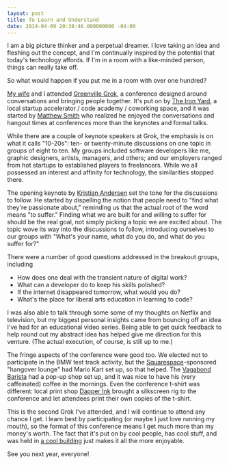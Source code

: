 ```yaml
---
layout: post
title: To Learn and Understand
date: 2014-04-09 20:38:46.000000000 -04:00
---
```

I am a big picture thinker and a perpetual dreamer. I love taking an idea and fleshing out the concept, and I'm continually inspired by the potential that today's technology affords. If I'm in a room with a like-minded person, things can really take off.

So what would happen if you put me in a room with over one hundred?

<a href="http://nerdflavor.com/brittany">My wife</a> and I attended <a href="http://grok.cc">Greenville Grok</a>, a conference designed around conversations and bringing people together. It's put on by <a href="http://theironyard.com">The Iron Yard</a>, a local startup accelerator / code academy / coworking space, and it was started by <a href="http://matthewsmith.cc">Matthew Smith</a> who realized he enjoyed the conversations and hangout times at conferences more than the keynotes and formal talks.

While there are a couple of keynote speakers at Grok, the emphasis is on what it calls "10-20s": ten- or twenty-minute discussions on one topic in groups of eight to ten. My groups included software developers like me, graphic designers, artists, managers, and others; and our employers ranged from hot startups to established players to freelancers. While we all possessed an interest and affinity for technology, the similarities stopped there.

The opening keynote by <a href="http://www.kristian.vc/">Kristian Andersen</a> set the tone for the discussions to follow. He started by dispelling the notion that people need to "find what they're passionate about," reminding us that the actual root of the word means "to suffer." Finding what we are built for and willing to suffer for should be the real goal, not simply picking a topic we are excited about. The topic wove its way into the discussions to follow, introducing ourselves to our groups with "What's your name, what do you do, and what do you suffer for?"

There were a number of good questions addressed in the breakout groups, including
<ul>
	<li>How does one deal with the transient nature of digital work?</li>
	<li>What can a developer do to keep his skills polished?</li>
	<li>If the internet disappeared tomorrow, what would you do?</li>
	<li>What's the place for liberal arts education in learning to code?</li>
</ul>
I was also able to talk through some some of my thoughts on Netflix and television, but my biggest personal insights came from bouncing off an idea I've had for an educational video series. Being able to get quick feedback to help round out my abstract idea has helped give me direction for this venture. (The actual execution, of course, is still up to me.)

The fringe aspects of the conference were good too. We elected not to participate in the BMW test track activity, but the <a href="http://squarespace.com">Squarespace</a>-sponsored "hangover lounge" had Mario Kart set up, so that helped. The <a href="https://www.facebook.com/VagabondBarista">Vagabond Barista</a> had a pop-up shop set up, and it was nice to have his (very caffeinated) coffee in the mornings. Even the conference t-shirt was different: local print shop <a href="http://dapperink.com/">Dapper Ink</a> brought a silkscreen rig to the conference and let attendees print their own copies of the t-shirt.

This is the second Grok I've attended, and I will continue to attend any chance I get. I learn best by participating (or maybe I just love running my mouth), so the format of this conference means I get much more than my money's worth. The fact that it's put on by cool people, has cool stuff, and was held in <a href="http://www.peacecenter.org/facilities_rentals/certus_loft.php">a cool building</a> just makes it all the more enjoyable.

See you next year, everyone!
